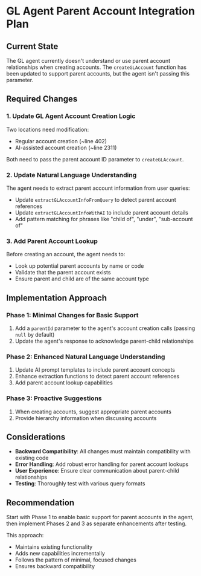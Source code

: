 # GL Agent Parent Account Integration Plan

## Current State

The GL agent currently doesn't understand or use parent account relationships when creating accounts. The `createGLAccount` function has been updated to support parent accounts, but the agent isn't passing this parameter.

## Required Changes

### 1. Update GL Agent Account Creation Logic

Two locations need modification:
- Regular account creation (~line 402)
- AI-assisted account creation (~line 2311)

Both need to pass the parent account ID parameter to `createGLAccount`.

### 2. Update Natural Language Understanding

The agent needs to extract parent account information from user queries:
- Update `extractGLAccountInfoFromQuery` to detect parent account references
- Update `extractGLAccountInfoWithAI` to include parent account details
- Add pattern matching for phrases like "child of", "under", "sub-account of"

### 3. Add Parent Account Lookup

Before creating an account, the agent needs to:
- Look up potential parent accounts by name or code
- Validate that the parent account exists
- Ensure parent and child are of the same account type

## Implementation Approach

### Phase 1: Minimal Changes for Basic Support

1. Add a `parentId` parameter to the agent's account creation calls (passing `null` by default)
2. Update the agent's response to acknowledge parent-child relationships

### Phase 2: Enhanced Natural Language Understanding

1. Update AI prompt templates to include parent account concepts
2. Enhance extraction functions to detect parent account references
3. Add parent account lookup capabilities

### Phase 3: Proactive Suggestions

1. When creating accounts, suggest appropriate parent accounts
2. Provide hierarchy information when discussing accounts

## Considerations

- **Backward Compatibility**: All changes must maintain compatibility with existing code
- **Error Handling**: Add robust error handling for parent account lookups
- **User Experience**: Ensure clear communication about parent-child relationships
- **Testing**: Thoroughly test with various query formats

## Recommendation

Start with Phase 1 to enable basic support for parent accounts in the agent, then implement Phases 2 and 3 as separate enhancements after testing.

This approach:
- Maintains existing functionality
- Adds new capabilities incrementally
- Follows the pattern of minimal, focused changes
- Ensures backward compatibility
